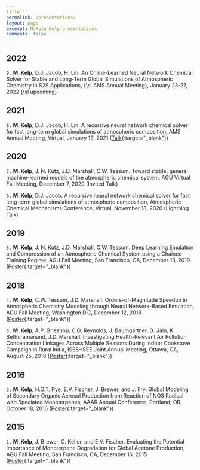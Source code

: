 ```yaml
---
title:''
permalink: /presentations/
layout: page
excerpt: Makoto Kelp presentations
comments: false
---
```

<!-- ## Select Conference Presentations -->

## **2022**

`9.` **M. Kelp**, D.J. Jacob, H. Lin. An Online-Learned Neural Network Chemical Solver for Stable and Long-Term Global Simulations of Atmospheric Chemistry in S2S Applications, {\sl AMS Annual Meeting}, January 23-27, 2022 {\sl upcoming}

## **2021**

`8.` **M. Kelp**, D.J. Jacob, H. Lin. A recursive neural network chemical solver for fast long-term global
simulations of atmospheric composition, AMS Annual Meeting, Virtual, January 13, 2021 ([Talk](/assets/mkelpAMS2021.pdf){:target="_blank"})

## **2020**

`7.` **M. Kelp**, J. N. Kutz, J.D. Marshall, C.W. Tessum. Toward stable, general machine-learned
models of the atmospheric chemical system, AGU Virtual Fall Meeting, December 7, 2020 (Invited Talk)

`6.` **M. Kelp**, D.J. Jacob. A recursive neural network chemical solver for fast long-term global
simulations of atmospheric composition, Atmospheric Chemical Mechanisms Conference, Virtual,
November 18, 2020 (Lightning Talk)

## **2019**

`5.` **M. Kelp**, J. N. Kutz, J.D. Marshall, C.W. Tessum. Deep Learning Emulation and Compression
of an Atmospheric Chemical System using a Chained Training Regime, AGU Fall Meeting, San
Francisco, CA, December 13, 2019 ([Poster](/assets/mkelp_2019_agu_poster.pdf){:target="_blank"})

## **2018**

`4.` **M. Kelp**, C.W. Tessum, J.D. Marshall. Orders-of-Magnitude Speedup in Atmospheric Chemistry
Modeling through Neural Network-Based Emulation, AGU Fall Meeting, Washington D.C, December
12, 2018 ([Poster](/assets/m_kelp_agu2018_poster.pdf){:target="_blank"})

`3.` **M. Kelp**, A.P. Grieshop, C.O. Reynolds, J. Baumgartner, G. Jain, K. Sethuramanand, J.D.
Marshall. Investigating Health-Relevant Air Pollution Concentration Linkages Across Multiple Seasons During Indoor Cookstove Campaign in Rural India, ISES-ISEE Joint Annual Meeting, Ottawa, CA, August 25, 2018 ([Poster](/assets/m_kelp_isee_20180814.pdf){:target="_blank"})

## **2016**

`2.` **M. Kelp**, H.O.T. Pye, E.V. Fischer, J. Brewer, and J. Fry. Global Modeling of Secondary
Organic Aerosol Production from Reaction of NO3 Radical with Speciated Monoterpenes, AAAR
Annual Conference, Portland, OR, October 18, 2016 ([Poster](/assets/m_kelp_aaar2016_poster.pdf){:target="_blank"})

## **2015**

`1.` **M. Kelp**, J. Brewer, C. Keller, and E.V. Fischer. Evaluating the Potential Importance of
Monoterpene Degradation for Global Acetone Production, AGU Fall Meeting, San Francisco, CA,
December 16, 2015 ([Poster](/assets/m_kelp_agu2015_poster.pdf){:target="_blank"})
